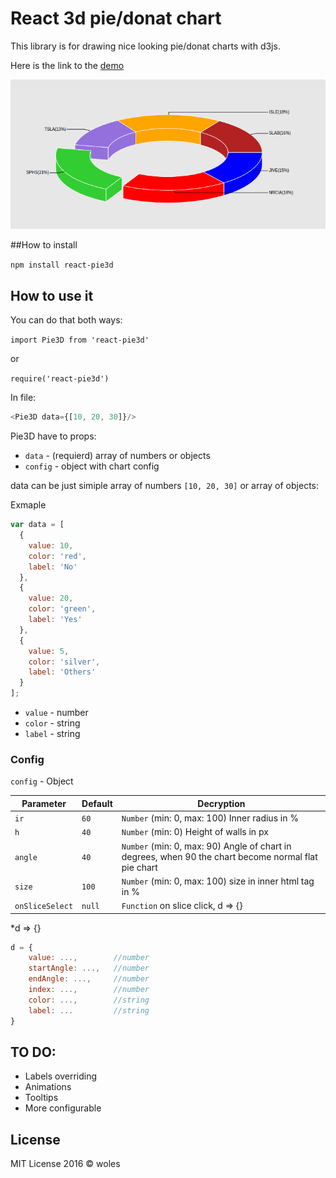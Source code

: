 # React 3d pie/donat chart

This library is for drawing nice looking pie/donat charts with d3js.

Here is the link to the [demo](http://react-pie3d.pev.pl)

![image][1]  

[1]: ./img/img.png

##How to install 

`npm install react-pie3d`

## How to use it

You can do that both ways:

`import Pie3D from 'react-pie3d'`

or 

`require('react-pie3d')`

In file: 

```js
<Pie3D data={[10, 20, 30]}/>
```

Pie3D have to props:
* `data` - (requierd) array of numbers or objects
* `config` - object with chart config

data can be just simiple array of numbers `[10, 20, 30]` or array of objects:

Exmaple

```js
var data = [
  {
    value: 10,
    color: 'red',
    label: 'No'
  },
  {
    value: 20,
    color: 'green',
    label: 'Yes'
  },
  {
    value: 5,
    color: 'silver',
    label: 'Others'
  }
];
```

* `value` - number
* `color` - string
* `label` - string


### Config

`config` - Object

| Parameter          | Default | Decryption                                           |
|-------------------|---------|---------------------------------------------|
|`ir`               | `60`       |`Number` (min: 0, max: 100) Inner radius in %      |
|`h`            | `40`     |`Number` (min: 0) Height of walls in px               |
|`angle`          | `40`      |`Number` (min: 0, max: 90) Angle of chart in degrees, when 90 the chart become normal flat pie chart |
|`size`             | `100`     |`Number` (min: 0, max: 100) size in inner html tag in % |
|`onSliceSelect`  | `null`      | `Function` on slice click, d => {} |

*d => {}
```js
d = {
	value: ...,        //number
    startAngle: ...,   //number
    endAngle: ...,     //number
    index: ...,        //number
    color: ...,   	   //string
    label: ...		   //string
}
```


## TO DO: 

* Labels overriding
* Animations
* Tooltips
* More configurable

## License

MIT License 2016 © woles
